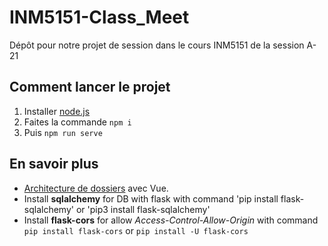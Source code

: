 # INM5151-Class_Meet
Dépôt pour notre projet de session dans le cours INM5151 de la session A-21


## Comment lancer le projet
1. Installer [node.js](https://nodejs.org/en/)
2. Faites la commande `npm i`
3. Puis `npm run serve`

## En savoir plus
- [Architecture de dossiers](https://itnext.io/how-to-structure-my-vue-js-project-e4468db005ac) avec Vue.
- Install **sqlalchemy** for DB with flask with command 'pip install flask-sqlalchemy' or 'pip3 install flask-sqlalchemy'
- Install **flask-cors** for allow *Access-Control-Allow-Origin* with command `pip install flask-cors` or `pip install -U flask-cors`


